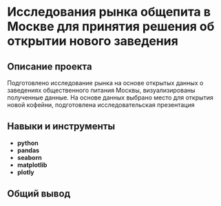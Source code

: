 # Исследования рынка общепита в Москве для принятия решения об открытии нового заведения
## Описание проекта
Подготовлено исследование рынка на основе открытых данных о заведениях общественного питания Москвы, визуализированы полученные данные. На основе данных выбрано место для открытия новой кофейни, подготовлена исследовательская презентация
## Навыки и инструменты
- **python**
- **pandas**
- **seaborn**
- **matplotlib**
- **plotly**
## Общий вывод
